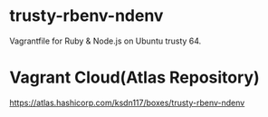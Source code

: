# trusty-rbenv-ndenv
Vagrantfile for Ruby & Node.js on Ubuntu trusty 64.

# Vagrant Cloud(Atlas Repository)
https://atlas.hashicorp.com/ksdn117/boxes/trusty-rbenv-ndenv

